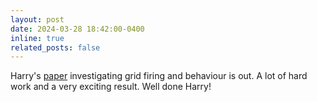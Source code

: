 ```yaml
---
layout: post
date: 2024-03-28 18:42:00-0400
inline: true
related_posts: false
---
```



Harry's [paper](https://elifesciences.org/articles/89356) investigating grid firing and behaviour is out. A lot of hard work and a very exciting result. Well done Harry!
